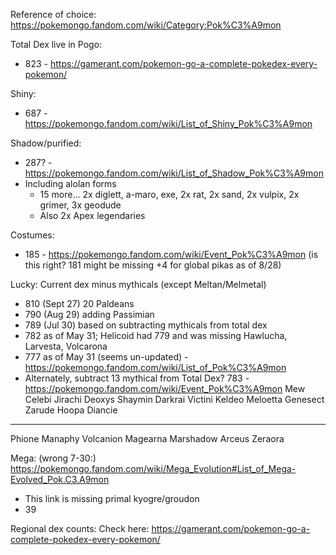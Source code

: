 Reference of choice:
https://pokemongo.fandom.com/wiki/Category:Pok%C3%A9mon

Total Dex live in Pogo:
- 823 - https://gamerant.com/pokemon-go-a-complete-pokedex-every-pokemon/

Shiny:
- 687 - https://pokemongo.fandom.com/wiki/List_of_Shiny_Pok%C3%A9mon

Shadow/purified:
- 287? - https://pokemongo.fandom.com/wiki/List_of_Shadow_Pok%C3%A9mon
- Including alolan forms
  - 15 more...
    2x diglett, a-maro, exe, 2x rat, 2x sand, 2x vulpix, 2x grimer, 3x geodude
  - Also 2x Apex legendaries

Costumes:
- 185 - https://pokemongo.fandom.com/wiki/Event_Pok%C3%A9mon
(is this right? 181 might be missing +4 for global pikas as of 8/28)

Lucky: Current dex minus mythicals (except Meltan/Melmetal)
- 810 (Sept 27) 20 Paldeans
- 790 (Aug 29) adding Passimian
- 789 (Jul 30) based on subtracting mythicals from total dex
- 782 as of May 31; Helicoid had 779 and was missing Hawlucha, Larvesta, Volcarona
- 777 as of May 31 (seems un-updated) - https://pokemongo.fandom.com/wiki/List_of_Pok%C3%A9mon
- Alternately, subtract 13 mythical from Total Dex? 783 - https://pokemongo.fandom.com/wiki/Event_Pok%C3%A9mon
 Mew
 Celebi
 Jirachi
 Deoxys
 Shaymin
 Darkrai
 Victini
 Keldeo
 Meloetta
 Genesect
 Zarude
 Hoopa
 Diancie
 ---
 Phione
 Manaphy
 Volcanion
 Magearna
 Marshadow
 Arceus
 Zeraora

Mega:
(wrong 7-30:) https://pokemongo.fandom.com/wiki/Mega_Evolution#List_of_Mega-Evolved_Pok.C3.A9mon
- This link is missing primal kyogre/groudon
- 39

Regional dex counts: Check here:
https://gamerant.com/pokemon-go-a-complete-pokedex-every-pokemon/

